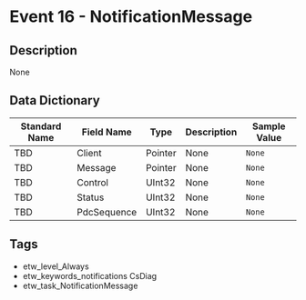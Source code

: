 # Event 16 - NotificationMessage

## Description
None

## Data Dictionary
|Standard Name|Field Name|Type|Description|Sample Value|
|---|---|---|---|---|
|TBD|Client|Pointer|None|`None`|
|TBD|Message|Pointer|None|`None`|
|TBD|Control|UInt32|None|`None`|
|TBD|Status|UInt32|None|`None`|
|TBD|PdcSequence|UInt32|None|`None`|

## Tags
* etw_level_Always
* etw_keywords_notifications CsDiag
* etw_task_NotificationMessage